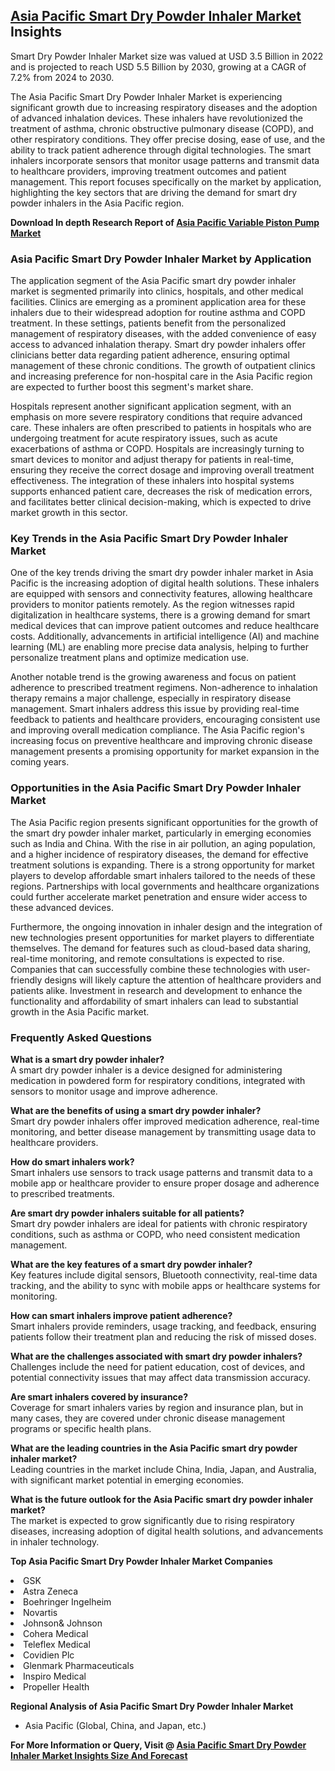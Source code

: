 <h2><a href="https://www.verifiedmarketreports.com/download-sample/?rid=293086&amp;utm_source=Github-Feb&amp;utm_medium=225" target="_blank">Asia Pacific Smart Dry Powder Inhaler Market</a> Insights</h2><p>Smart Dry Powder Inhaler Market size was valued at USD 3.5 Billion in 2022 and is projected to reach USD 5.5 Billion by 2030, growing at a CAGR of 7.2% from 2024 to 2030.</p><p><p>The Asia Pacific Smart Dry Powder Inhaler Market is experiencing significant growth due to increasing respiratory diseases and the adoption of advanced inhalation devices. These inhalers have revolutionized the treatment of asthma, chronic obstructive pulmonary disease (COPD), and other respiratory conditions. They offer precise dosing, ease of use, and the ability to track patient adherence through digital technologies. The smart inhalers incorporate sensors that monitor usage patterns and transmit data to healthcare providers, improving treatment outcomes and patient management. This report focuses specifically on the market by application, highlighting the key sectors that are driving the demand for smart dry powder inhalers in the Asia Pacific region.</p> <p><p><strong>Download In depth Research Report of <a href="https://www.verifiedmarketreports.com/download-sample/?rid=236118&amp;utm_source=Pulse-Dec&amp;utm_medium=225" target="_blank">Asia Pacific Variable Piston Pump Market</a></strong></p></p> <h3>Asia Pacific Smart Dry Powder Inhaler Market by Application</h3> <p>The application segment of the Asia Pacific smart dry powder inhaler market is segmented primarily into clinics, hospitals, and other medical facilities. Clinics are emerging as a prominent application area for these inhalers due to their widespread adoption for routine asthma and COPD treatment. In these settings, patients benefit from the personalized management of respiratory diseases, with the added convenience of easy access to advanced inhalation therapy. Smart dry powder inhalers offer clinicians better data regarding patient adherence, ensuring optimal management of these chronic conditions. The growth of outpatient clinics and increasing preference for non-hospital care in the Asia Pacific region are expected to further boost this segment's market share.</p> <p>Hospitals represent another significant application segment, with an emphasis on more severe respiratory conditions that require advanced care. These inhalers are often prescribed to patients in hospitals who are undergoing treatment for acute respiratory issues, such as acute exacerbations of asthma or COPD. Hospitals are increasingly turning to smart devices to monitor and adjust therapy for patients in real-time, ensuring they receive the correct dosage and improving overall treatment effectiveness. The integration of these inhalers into hospital systems supports enhanced patient care, decreases the risk of medication errors, and facilitates better clinical decision-making, which is expected to drive market growth in this sector.</p> <h3>Key Trends in the Asia Pacific Smart Dry Powder Inhaler Market</h3> <p>One of the key trends driving the smart dry powder inhaler market in Asia Pacific is the increasing adoption of digital health solutions. These inhalers are equipped with sensors and connectivity features, allowing healthcare providers to monitor patients remotely. As the region witnesses rapid digitalization in healthcare systems, there is a growing demand for smart medical devices that can improve patient outcomes and reduce healthcare costs. Additionally, advancements in artificial intelligence (AI) and machine learning (ML) are enabling more precise data analysis, helping to further personalize treatment plans and optimize medication use.</p> <p>Another notable trend is the growing awareness and focus on patient adherence to prescribed treatment regimens. Non-adherence to inhalation therapy remains a major challenge, especially in respiratory disease management. Smart inhalers address this issue by providing real-time feedback to patients and healthcare providers, encouraging consistent use and improving overall medication compliance. The Asia Pacific region's increasing focus on preventive healthcare and improving chronic disease management presents a promising opportunity for market expansion in the coming years.</p> <h3>Opportunities in the Asia Pacific Smart Dry Powder Inhaler Market</h3> <p>The Asia Pacific region presents significant opportunities for the growth of the smart dry powder inhaler market, particularly in emerging economies such as India and China. With the rise in air pollution, an aging population, and a higher incidence of respiratory diseases, the demand for effective treatment solutions is expanding. There is a strong opportunity for market players to develop affordable smart inhalers tailored to the needs of these regions. Partnerships with local governments and healthcare organizations could further accelerate market penetration and ensure wider access to these advanced devices.</p> <p>Furthermore, the ongoing innovation in inhaler design and the integration of new technologies present opportunities for market players to differentiate themselves. The demand for features such as cloud-based data sharing, real-time monitoring, and remote consultations is expected to rise. Companies that can successfully combine these technologies with user-friendly designs will likely capture the attention of healthcare providers and patients alike. Investment in research and development to enhance the functionality and affordability of smart inhalers can lead to substantial growth in the Asia Pacific market.</p> <h3>Frequently Asked Questions</h3> <p><strong>What is a smart dry powder inhaler?</strong><br>A smart dry powder inhaler is a device designed for administering medication in powdered form for respiratory conditions, integrated with sensors to monitor usage and improve adherence.</p> <p><strong>What are the benefits of using a smart dry powder inhaler?</strong><br>Smart dry powder inhalers offer improved medication adherence, real-time monitoring, and better disease management by transmitting usage data to healthcare providers.</p> <p><strong>How do smart inhalers work?</strong><br>Smart inhalers use sensors to track usage patterns and transmit data to a mobile app or healthcare provider to ensure proper dosage and adherence to prescribed treatments.</p> <p><strong>Are smart dry powder inhalers suitable for all patients?</strong><br>Smart dry powder inhalers are ideal for patients with chronic respiratory conditions, such as asthma or COPD, who need consistent medication management.</p> <p><strong>What are the key features of a smart dry powder inhaler?</strong><br>Key features include digital sensors, Bluetooth connectivity, real-time data tracking, and the ability to sync with mobile apps or healthcare systems for monitoring.</p> <p><strong>How can smart inhalers improve patient adherence?</strong><br>Smart inhalers provide reminders, usage tracking, and feedback, ensuring patients follow their treatment plan and reducing the risk of missed doses.</p> <p><strong>What are the challenges associated with smart dry powder inhalers?</strong><br>Challenges include the need for patient education, cost of devices, and potential connectivity issues that may affect data transmission accuracy.</p> <p><strong>Are smart inhalers covered by insurance?</strong><br>Coverage for smart inhalers varies by region and insurance plan, but in many cases, they are covered under chronic disease management programs or specific health plans.</p> <p><strong>What are the leading countries in the Asia Pacific smart dry powder inhaler market?</strong><br>Leading countries in the market include China, India, Japan, and Australia, with significant market potential in emerging economies.</p> <p><strong>What is the future outlook for the Asia Pacific smart dry powder inhaler market?</strong><br>The market is expected to grow significantly due to rising respiratory diseases, increasing adoption of digital health solutions, and advancements in inhaler technology.</p> </p><p><strong>Top Asia Pacific Smart Dry Powder Inhaler Market Companies</strong></p><div data-test-id=""><p><li>GSK</li><li> Astra Zeneca</li><li> Boehringer Ingelheim</li><li> Novartis</li><li> Johnson& Johnson</li><li> Cohera Medical</li><li> Teleflex Medical</li><li> Covidien Plc</li><li> Glenmark Pharmaceuticals</li><li> Inspiro Medical</li><li> Propeller Health</li></p><div><strong>Regional Analysis of&nbsp;Asia Pacific Smart Dry Powder Inhaler Market</strong></div><ul><li dir="ltr"><p dir="ltr">Asia Pacific (Global, China, and Japan, etc.)</p></li></ul><p><strong>For More Information or Query, Visit @&nbsp;</strong><strong><a href="https://www.verifiedmarketreports.com/product/smart-dry-powder-inhaler-market/?utm_source=Github-Feb&amp;utm_medium=225" target="_blank">Asia Pacific Smart Dry Powder Inhaler Market Insights Size And Forecast</a></strong></p></div><h2>&nbsp;</h2><div data-test-id="">&nbsp;</div>
